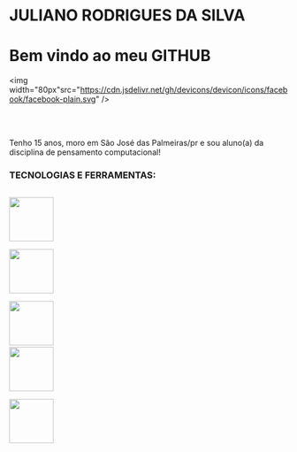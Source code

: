 <div display="inline-block">
<h1 aling="left"> JULIANO RODRIGUES DA SILVA</h1>
  <h1 aling="left"> Bem vindo ao meu GITHUB </h1>
  
<img width="80px"src="https://cdn.jsdelivr.net/gh/devicons/devicon/icons/facebook/facebook-plain.svg" />

</div>

</br>
</br>

Tenho 15 anos, moro em São José das Palmeiras/pr e sou aluno(a) da disciplina de pensamento computacional!

### TECNOLOGIAS E FERRAMENTAS:
<code> <img src="https://cdn.jsdelivr.net/gh/devicons/devicon/icons/html5/html5-original.svg" width="80px" /> </code>
<code> <img src="https://cdn.jsdelivr.net/gh/devicons/devicon/icons/css3/css3-original.svg" width="80px"/> </code>
<code> <img src="https://cdn.jsdelivr.net/gh/devicons/devicon/icons/javascript/javascript-original.svg" width="80px"/></code>
<code> <img src="https://cdn.jsdelivr.net/gh/devicons/devicon/icons/git/git-original.svg" width="80px"/> </code>
<code> <img src="https://cdn.jsdelivr.net/gh/devicons/devicon/icons/github/github-original-wordmark.svg" width="80px" /> 
